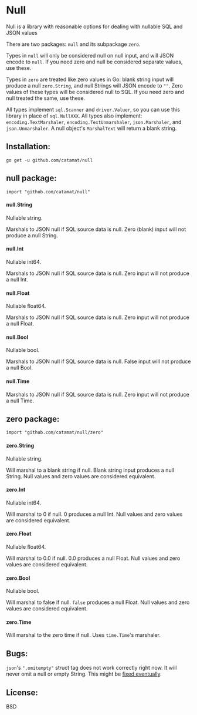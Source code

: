 # Null

Null is a library with reasonable options for dealing with nullable SQL and JSON values

There are two packages: `null` and its subpackage `zero`. 

Types in `null` will only be considered null on null input, and will JSON encode to `null`. If you need zero and null be considered separate values, use these.

Types in `zero` are treated like zero values in Go: blank string input will produce a null `zero.String`, and null Strings will JSON encode to `""`. Zero values of these types will be considered null to SQL. If you need zero and null treated the same, use these.

All types implement `sql.Scanner` and `driver.Valuer`, so you can use this library in place of `sql.NullXXX`.
All types also implement: `encoding.TextMarshaler`, `encoding.TextUnmarshaler`, `json.Marshaler`, and `json.Unmarshaler`. A null object's `MarshalText` will return a blank string.

## Installation:
```
go get -u github.com/catamat/null
```

## null package:

`import "github.com/catamat/null"`

#### null.String
Nullable string.

Marshals to JSON null if SQL source data is null. Zero (blank) input will not produce a null String.

#### null.Int
Nullable int64. 

Marshals to JSON null if SQL source data is null. Zero input will not produce a null Int.

#### null.Float
Nullable float64. 

Marshals to JSON null if SQL source data is null. Zero input will not produce a null Float.

#### null.Bool
Nullable bool. 

Marshals to JSON null if SQL source data is null. False input will not produce a null Bool.

#### null.Time

Marshals to JSON null if SQL source data is null. Zero input will not produce a null Time.

## zero package:

`import "github.com/catamat/null/zero"`

#### zero.String
Nullable string.

Will marshal to a blank string if null. Blank string input produces a null String. Null values and zero values are considered equivalent.

#### zero.Int
Nullable int64.

Will marshal to 0 if null. 0 produces a null Int. Null values and zero values are considered equivalent. 

#### zero.Float
Nullable float64.

Will marshal to 0.0 if null. 0.0 produces a null Float. Null values and zero values are considered equivalent. 

#### zero.Bool
Nullable bool.

Will marshal to false if null. `false` produces a null Float. Null values and zero values are considered equivalent.

#### zero.Time

Will marshal to the zero time if null. Uses `time.Time`'s marshaler.

## Bugs:
`json`'s `",omitempty"` struct tag does not work correctly right now. It will never omit a null or empty String. This might be [fixed eventually](https://github.com/golang/go/issues/11939).

## License:
BSD
